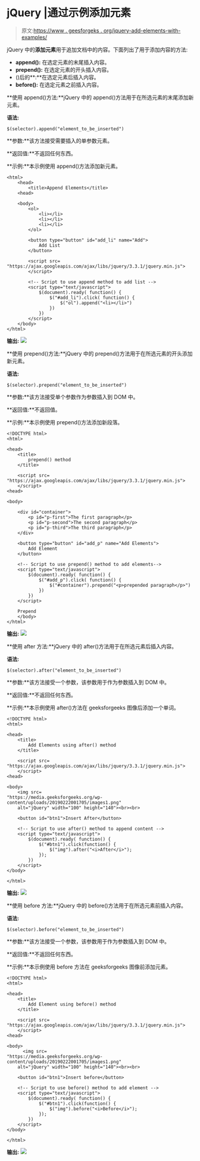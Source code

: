 # jQuery |通过示例添加元素

> 原文:[https://www . geesforgeks . org/jquery-add-elements-with-examples/](https://www.geeksforgeeks.org/jquery-add-elements-with-examples/)

jQuery 中的**添加元素**用于追加文档中的内容。下面列出了用于添加内容的方法:

*   **append():** 在选定元素的末尾插入内容。
*   **prepend():** 在选定元素的开头插入内容。
*   ()后的**:**在选定元素后插入内容。
*   **before():** 在选定元素之前插入内容。

**使用 append()方法:**jQuery 中的 append()方法用于在所选元素的末尾添加新元素。

**语法:**

```
$(selector).append("element_to_be_inserted")
```

**参数:**该方法接受需要插入的单参数元素。

**返回值:**不返回任何东西。

**示例:**本示例使用 append()方法添加新元素。

```
<html>
    <head>
        <title>Append Elements</title>
    <head>

    <body>
        <ol>
            <li></li>
            <li></li>
            <li></li>
        </ol>

        <button type="button" id="add_li" name="Add">
            Add List
        </button>

        <script src=
"https://ajax.googleapis.com/ajax/libs/jquery/3.3.1/jquery.min.js">
        </script>

        <!-- Script to use append method to add list -->
        <script type="text/javascript">
            $(document).ready( function() {
                $("#add_li").click( function() {
                    $("ol").append("<li></li>")
                })
            })
        </script>
    </body>
</html>
```

**输出:**
![](img/ccad541a3366a7beddb320271cd72dee.png)

**使用 prepend()方法:**jQuery 中的 prepend()方法用于在所选元素的开头添加新元素。

**语法:**

```
$(selector).prepend("element_to_be_inserted")
```

**参数:**该方法接受单个参数作为参数插入到 DOM 中。

**返回值:**不返回值。

**示例:**本示例使用 prepend()方法添加新段落。

```
<!DOCTYPE html>
<html>

<head>
    <title>
        prepend() method
    </title>

    <script src=
"https://ajax.googleapis.com/ajax/libs/jquery/3.3.1/jquery.min.js">
    </script>
<head>

<body>

    <div id="container">
        <p id="p-first">The first paragraph</p>
        <p id="p-second">The second paragraph</p>
        <p id="p-third">The third paragraph</p>
    </div>

    <button type="button" id="add_p" name="Add Elements">
        Add Element
    </button>

    <!-- Script to use prepend() method to add elements-->
    <script type="text/javascript">
        $(document).ready( function() {
            $("#add_p").click( function() {
                $("#container").prepend("<p>prepended paragraph</p>")
            })
        })
    </script>

    Prepend
    </body>
</html>
```

**输出:**
![](img/3eff1f3a151a323ebde86f55f19f1015.png)

**使用 after 方法:**jQuery 中的 after()方法用于在所选元素后插入内容。

**语法:**

```
$(selector).after("element_to_be_inserted")
```

**参数:**该方法接受一个参数，该参数用于作为参数插入到 DOM 中。

**返回值:**不返回任何东西。

**示例:**本示例使用 after()方法在 geeksforgeeks 图像后添加一个单词。

```
<!DOCTYPE html>
<html>

<head>
    <title>
        Add Elements using after() method
    </title>

    <script src=
"https://ajax.googleapis.com/ajax/libs/jquery/3.3.1/jquery.min.js">
    </script>
<head>

<body>
    <img src=
"https://media.geeksforgeeks.org/wp-content/uploads/20190222001705/images1.png"
    alt="jQuery" width="100" height="140"><br><br>

    <button id="btn1">Insert After</button>

    <!-- Script to use after() method to append content -->
    <script type="text/javascript">
        $(document).ready( function() {
            $("#btn1").click(function() {
                $("img").after("<i>After</i>");
            });
        })
    </script>
</body>

</html>
```

**输出:**
![](img/9bef757f676b94ab7273b13db1911f9c.png)

**使用 before 方法:**jQuery 中的 before()方法用于在所选元素前插入内容。

**语法:**

```
$(selector).before("element_to_be_inserted")
```

**参数:**该方法接受一个参数，该参数用于作为参数插入到 DOM 中。

**返回值:**不返回任何东西。

**示例:**本示例使用 before 方法在 geeksforgeeks 图像前添加元素。

```
<!DOCTYPE html>
<html>

<head>
    <title>
        Add Element using before() method
    </title>

    <script src=
"https://ajax.googleapis.com/ajax/libs/jquery/3.3.1/jquery.min.js">
    </script>
<head>

<body>
      <img src=
"https://media.geeksforgeeks.org/wp-content/uploads/20190222001705/images1.png" 
    alt="jQuery" width="100" height="140"><br><br>

    <button id="btn1">Insert before</button>

    <!-- Script to use before() method to add element -->
    <script type="text/javascript">
        $(document).ready( function() {
            $("#btn1").click(function() {
                $("img").before("<i>Before</i>");
            });
        })
    </script>
</body>

</html>
```

**输出:**
![](img/a765dd9a7e4dda90c8bc5510dca6eca3.png)